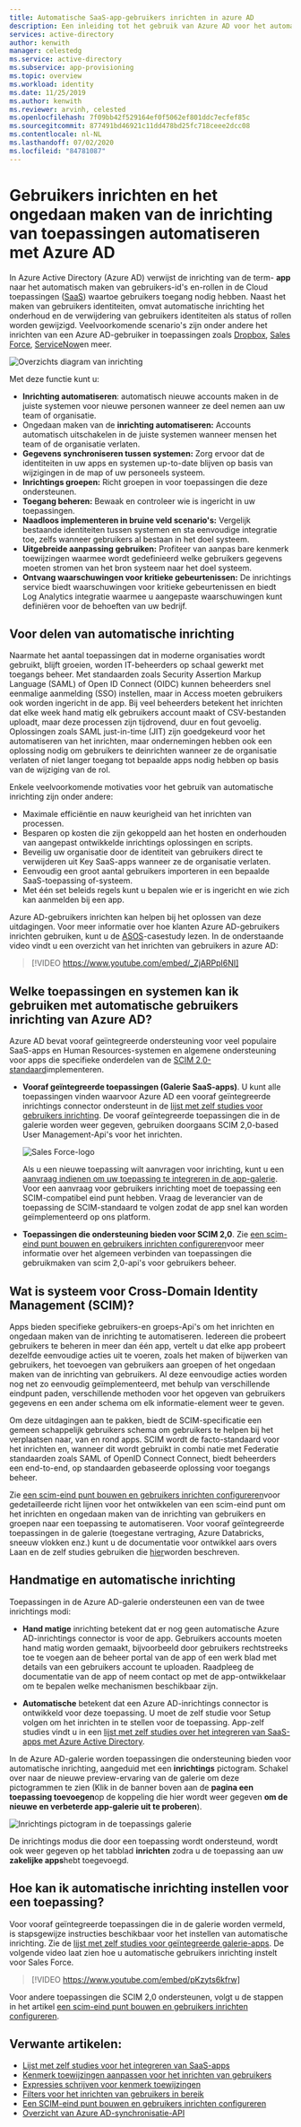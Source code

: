 ```yaml
---
title: Automatische SaaS-app-gebruikers inrichten in azure AD
description: Een inleiding tot het gebruik van Azure AD voor het automatisch inrichten, het inrichten en voortdurend bijwerken van gebruikers accounts in meerdere SaaS-toepassingen van derden.
services: active-directory
author: kenwith
manager: celestedg
ms.service: active-directory
ms.subservice: app-provisioning
ms.topic: overview
ms.workload: identity
ms.date: 11/25/2019
ms.author: kenwith
ms.reviewer: arvinh, celested
ms.openlocfilehash: 7f09bb42f529164ef0f5062ef801ddc7ecfef85c
ms.sourcegitcommit: 877491bd46921c11dd478bd25fc718ceee2dcc08
ms.contentlocale: nl-NL
ms.lasthandoff: 07/02/2020
ms.locfileid: "84781087"
---
```

# <a name="automate-user-provisioning-and-deprovisioning-to-applications-with-azure-ad"></a>Gebruikers inrichten en het ongedaan maken van de inrichting van toepassingen automatiseren met Azure AD

In Azure Active Directory (Azure AD) verwijst de inrichting van de term- **app** naar het automatisch maken van gebruikers-id's en-rollen in de Cloud toepassingen ([SaaS](https://azure.microsoft.com/overview/what-is-saas/)) waartoe gebruikers toegang nodig hebben. Naast het maken van gebruikers identiteiten, omvat automatische inrichting het onderhoud en de verwijdering van gebruikers identiteiten als status of rollen worden gewijzigd. Veelvoorkomende scenario's zijn onder andere het inrichten van een Azure AD-gebruiker in toepassingen zoals [Dropbox](../saas-apps/dropboxforbusiness-provisioning-tutorial.md), [Sales Force](../saas-apps/salesforce-provisioning-tutorial.md), [ServiceNow](../saas-apps/servicenow-provisioning-tutorial.md)en meer.

![Overzichts diagram van inrichting](./media/user-provisioning/provisioning-overview.png)

Met deze functie kunt u:

- **Inrichting automatiseren**: automatisch nieuwe accounts maken in de juiste systemen voor nieuwe personen wanneer ze deel nemen aan uw team of organisatie.
- Ongedaan maken van de **inrichting automatiseren:** Accounts automatisch uitschakelen in de juiste systemen wanneer mensen het team of de organisatie verlaten.
- **Gegevens synchroniseren tussen systemen:** Zorg ervoor dat de identiteiten in uw apps en systemen up-to-date blijven op basis van wijzigingen in de map of uw personeels systeem.
- **Inrichtings groepen:** Richt groepen in voor toepassingen die deze ondersteunen.
- **Toegang beheren:** Bewaak en controleer wie is ingericht in uw toepassingen.
- **Naadloos implementeren in bruine veld scenario's:** Vergelijk bestaande identiteiten tussen systemen en sta eenvoudige integratie toe, zelfs wanneer gebruikers al bestaan in het doel systeem.
- **Uitgebreide aanpassing gebruiken:** Profiteer van aanpas bare kenmerk toewijzingen waarmee wordt gedefinieerd welke gebruikers gegevens moeten stromen van het bron systeem naar het doel systeem.
- **Ontvang waarschuwingen voor kritieke gebeurtenissen:** De inrichtings service biedt waarschuwingen voor kritieke gebeurtenissen en biedt Log Analytics integratie waarmee u aangepaste waarschuwingen kunt definiëren voor de behoeften van uw bedrijf.

## <a name="benefits-of-automatic-provisioning"></a>Voor delen van automatische inrichting

Naarmate het aantal toepassingen dat in moderne organisaties wordt gebruikt, blijft groeien, worden IT-beheerders op schaal gewerkt met toegangs beheer. Met standaarden zoals Security Assertion Markup Language (SAML) of Open ID Connect (OIDC) kunnen beheerders snel eenmalige aanmelding (SSO) instellen, maar in Access moeten gebruikers ook worden ingericht in de app. Bij veel beheerders betekent het inrichten dat elke week hand matig elk gebruikers account maakt of CSV-bestanden uploadt, maar deze processen zijn tijdrovend, duur en fout gevoelig. Oplossingen zoals SAML just-in-time (JIT) zijn goedgekeurd voor het automatiseren van het inrichten, maar ondernemingen hebben ook een oplossing nodig om gebruikers te deinrichten wanneer ze de organisatie verlaten of niet langer toegang tot bepaalde apps nodig hebben op basis van de wijziging van de rol.

Enkele veelvoorkomende motivaties voor het gebruik van automatische inrichting zijn onder andere:

- Maximale efficiëntie en nauw keurigheid van het inrichten van processen.
- Besparen op kosten die zijn gekoppeld aan het hosten en onderhouden van aangepast ontwikkelde inrichtings oplossingen en scripts.
- Beveilig uw organisatie door de identiteit van gebruikers direct te verwijderen uit Key SaaS-apps wanneer ze de organisatie verlaten.
- Eenvoudig een groot aantal gebruikers importeren in een bepaalde SaaS-toepassing of-systeem.
- Met één set beleids regels kunt u bepalen wie er is ingericht en wie zich kan aanmelden bij een app.

Azure AD-gebruikers inrichten kan helpen bij het oplossen van deze uitdagingen. Voor meer informatie over hoe klanten Azure AD-gebruikers inrichten gebruiken, kunt u de [ASOS](https://aka.ms/asoscasestudy)-casestudy lezen. In de onderstaande video vindt u een overzicht van het inrichten van gebruikers in azure AD:

> [!VIDEO https://www.youtube.com/embed/_ZjARPpI6NI]

## <a name="what-applications-and-systems-can-i-use-with-azure-ad-automatic-user-provisioning"></a>Welke toepassingen en systemen kan ik gebruiken met automatische gebruikers inrichting van Azure AD?

Azure AD bevat vooraf geïntegreerde ondersteuning voor veel populaire SaaS-apps en Human Resources-systemen en algemene ondersteuning voor apps die specifieke onderdelen van de [SCIM 2,0-standaard](https://techcommunity.microsoft.com/t5/Identity-Standards-Blog/Provisioning-with-SCIM-getting-started/ba-p/880010)implementeren.

* **Vooraf geïntegreerde toepassingen (Galerie SaaS-apps)**. U kunt alle toepassingen vinden waarvoor Azure AD een vooraf geïntegreerde inrichtings connector ondersteunt in de [lijst met zelf studies voor gebruikers inrichting](../saas-apps/tutorial-list.md). De vooraf geïntegreerde toepassingen die in de galerie worden weer gegeven, gebruiken doorgaans SCIM 2,0-based User Management-Api's voor het inrichten. 

   ![Sales Force-logo](./media/user-provisioning/gallery-app-logos.png)

   Als u een nieuwe toepassing wilt aanvragen voor inrichting, kunt u een [aanvraag indienen om uw toepassing te integreren in de app-galerie](../develop/howto-app-gallery-listing.md). Voor een aanvraag voor gebruikers inrichting moet de toepassing een SCIM-compatibel eind punt hebben. Vraag de leverancier van de toepassing de SCIM-standaard te volgen zodat de app snel kan worden geïmplementeerd op ons platform.

* **Toepassingen die ondersteuning bieden voor SCIM 2,0**. Zie [een scim-eind punt bouwen en gebruikers inrichten configureren](use-scim-to-provision-users-and-groups.md)voor meer informatie over het algemeen verbinden van toepassingen die gebruikmaken van scim 2,0-api's voor gebruikers beheer.

## <a name="what-is-system-for-cross-domain-identity-management-scim"></a>Wat is systeem voor Cross-Domain Identity Management (SCIM)?

Apps bieden specifieke gebruikers-en groeps-Api's om het inrichten en ongedaan maken van de inrichting te automatiseren. Iedereen die probeert gebruikers te beheren in meer dan één app, vertelt u dat elke app probeert dezelfde eenvoudige acties uit te voeren, zoals het maken of bijwerken van gebruikers, het toevoegen van gebruikers aan groepen of het ongedaan maken van de inrichting van gebruikers. Al deze eenvoudige acties worden nog net zo eenvoudig geïmplementeerd, met behulp van verschillende eindpunt paden, verschillende methoden voor het opgeven van gebruikers gegevens en een ander schema om elk informatie-element weer te geven.

Om deze uitdagingen aan te pakken, biedt de SCIM-specificatie een gemeen schappelijk gebruikers schema om gebruikers te helpen bij het verplaatsen naar, van en rond apps. SCIM wordt de facto-standaard voor het inrichten en, wanneer dit wordt gebruikt in combi natie met Federatie standaarden zoals SAML of OpenID Connect Connect, biedt beheerders een end-to-end, op standaarden gebaseerde oplossing voor toegangs beheer.

Zie [een scim-eind punt bouwen en gebruikers inrichten configureren](use-scim-to-provision-users-and-groups.md)voor gedetailleerde richt lijnen voor het ontwikkelen van een scim-eind punt om het inrichten en ongedaan maken van de inrichting van gebruikers en groepen naar een toepassing te automatiseren. Voor vooraf geïntegreerde toepassingen in de galerie (toegestane vertraging, Azure Databricks, sneeuw vlokken enz.) kunt u de documentatie voor ontwikkel aars overs Laan en de zelf studies gebruiken die [hier](../saas-apps/tutorial-list.md)worden beschreven.

## <a name="manual-vs-automatic-provisioning"></a>Handmatige en automatische inrichting

Toepassingen in de Azure AD-galerie ondersteunen een van de twee inrichtings modi:

* **Hand matige** inrichting betekent dat er nog geen automatische Azure AD-inrichtings connector is voor de app. Gebruikers accounts moeten hand matig worden gemaakt, bijvoorbeeld door gebruikers rechtstreeks toe te voegen aan de beheer portal van de app of een werk blad met details van een gebruikers account te uploaden. Raadpleeg de documentatie van de app of neem contact op met de app-ontwikkelaar om te bepalen welke mechanismen beschikbaar zijn.

* **Automatische** betekent dat een Azure AD-inrichtings connector is ontwikkeld voor deze toepassing. U moet de zelf studie voor Setup volgen om het inrichten in te stellen voor de toepassing. App-zelf studies vindt u in een [lijst met zelf studies over het integreren van SaaS-apps met Azure Active Directory](../saas-apps/tutorial-list.md).

In de Azure AD-galerie worden toepassingen die ondersteuning bieden voor automatische inrichting, aangeduid met een **inrichtings** pictogram. Schakel over naar de nieuwe preview-ervaring van de galerie om deze pictogrammen te zien (Klik in de banner boven aan de **pagina een toepassing toevoegen**op de koppeling die hier wordt weer gegeven **om de nieuwe en verbeterde app-galerie uit te proberen**).

![Inrichtings pictogram in de toepassings galerie](./media/user-provisioning/browse-gallery.png)

De inrichtings modus die door een toepassing wordt ondersteund, wordt ook weer gegeven op het tabblad **inrichten** zodra u de toepassing aan uw **zakelijke apps**hebt toegevoegd.

## <a name="how-do-i-set-up-automatic-provisioning-to-an-application"></a>Hoe kan ik automatische inrichting instellen voor een toepassing?

Voor vooraf geïntegreerde toepassingen die in de galerie worden vermeld, is stapsgewijze instructies beschikbaar voor het instellen van automatische inrichting. Zie de [lijst met zelf studies voor geïntegreerde galerie-apps](../saas-apps/tutorial-list.md). De volgende video laat zien hoe u automatische gebruikers inrichting instelt voor Sales Force.

> [!VIDEO https://www.youtube.com/embed/pKzyts6kfrw]

Voor andere toepassingen die SCIM 2,0 ondersteunen, volgt u de stappen in het artikel [een scim-eind punt bouwen en gebruikers inrichten configureren](use-scim-to-provision-users-and-groups.md).


## <a name="related-articles"></a>Verwante artikelen:

- [Lijst met zelf studies voor het integreren van SaaS-apps](../saas-apps/tutorial-list.md)
- [Kenmerk toewijzingen aanpassen voor het inrichten van gebruikers](customize-application-attributes.md)
- [Expressies schrijven voor kenmerk toewijzingen](../app-provisioning/functions-for-customizing-application-data.md)
- [Filters voor het inrichten van gebruikers in bereik](../app-provisioning/define-conditional-rules-for-provisioning-user-accounts.md)
- [Een SCIM-eind punt bouwen en gebruikers inrichten configureren](use-scim-to-provision-users-and-groups.md)
- [Overzicht van Azure AD-synchronisatie-API](https://developer.microsoft.com/graph/docs/api-reference/beta/resources/synchronization-overview)
